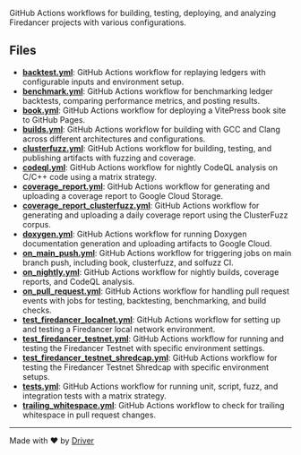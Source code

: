 <!--------------------------------------------------------------------------------->
<!-- IMPORTANT: This file is auto-generated by Driver (https://driver.ai). -------->
<!-- Manual edits may be overwritten on future commits. --------------------------->
<!--------------------------------------------------------------------------------->

GitHub Actions workflows for building, testing, deploying, and analyzing Firedancer projects with various configurations.


## Files
- **[backtest.yml](backtest.yml.md)**: GitHub Actions workflow for replaying ledgers with configurable inputs and environment setup.
- **[benchmark.yml](benchmark.yml.md)**: GitHub Actions workflow for benchmarking ledger backtests, comparing performance metrics, and posting results.
- **[book.yml](book.yml.md)**: GitHub Actions workflow for deploying a VitePress book site to GitHub Pages.
- **[builds.yml](builds.yml.md)**: GitHub Actions workflow for building with GCC and Clang across different architectures and configurations.
- **[clusterfuzz.yml](clusterfuzz.yml.md)**: GitHub Actions workflow for building, testing, and publishing artifacts with fuzzing and coverage.
- **[codeql.yml](codeql.yml.md)**: GitHub Actions workflow for nightly CodeQL analysis on C/C++ code using a matrix strategy.
- **[coverage_report.yml](coverage_report.yml.md)**: GitHub Actions workflow for generating and uploading a coverage report to Google Cloud Storage.
- **[coverage_report_clusterfuzz.yml](coverage_report_clusterfuzz.yml.md)**: GitHub Actions workflow for generating and uploading a daily coverage report using the ClusterFuzz corpus.
- **[doxygen.yml](doxygen.yml.md)**: GitHub Actions workflow for running Doxygen documentation generation and uploading artifacts to Google Cloud.
- **[on_main_push.yml](on_main_push.yml.md)**: GitHub Actions workflow for triggering jobs on main branch push, including book, clusterfuzz, and solfuzz CI.
- **[on_nightly.yml](on_nightly.yml.md)**: GitHub Actions workflow for nightly builds, coverage reports, and CodeQL analysis.
- **[on_pull_request.yml](on_pull_request.yml.md)**: GitHub Actions workflow for handling pull request events with jobs for testing, backtesting, benchmarking, and build checks.
- **[test_firedancer_localnet.yml](test_firedancer_localnet.yml.md)**: GitHub Actions workflow for setting up and testing a Firedancer local network environment.
- **[test_firedancer_testnet.yml](test_firedancer_testnet.yml.md)**: GitHub Actions workflow for running and testing the Firedancer Testnet with specific environment settings.
- **[test_firedancer_testnet_shredcap.yml](test_firedancer_testnet_shredcap.yml.md)**: GitHub Actions workflow for testing the Firedancer Testnet Shredcap with specific environment setups.
- **[tests.yml](tests.yml.md)**: GitHub Actions workflow for running unit, script, fuzz, and integration tests with a matrix strategy.
- **[trailing_whitespace.yml](trailing_whitespace.yml.md)**: GitHub Actions workflow to check for trailing whitespace in pull request changes.

---
Made with ❤️ by [Driver](https://www.driver.ai/)